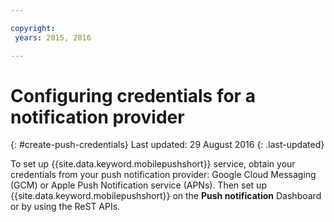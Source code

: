 ```yaml
---

copyright:
 years: 2015, 2016

---
```

# Configuring credentials for a notification provider
{: #create-push-credentials}
Last updated: 29 August 2016
{: .last-updated}

To set up {{site.data.keyword.mobilepushshort}} service, obtain your credentials from your push notification provider: Google Cloud Messaging (GCM) or Apple Push Notification service (APNs). Then set up {{site.data.keyword.mobilepushshort}} on the **Push notification** Dashboard or by using the ReST APIs.
